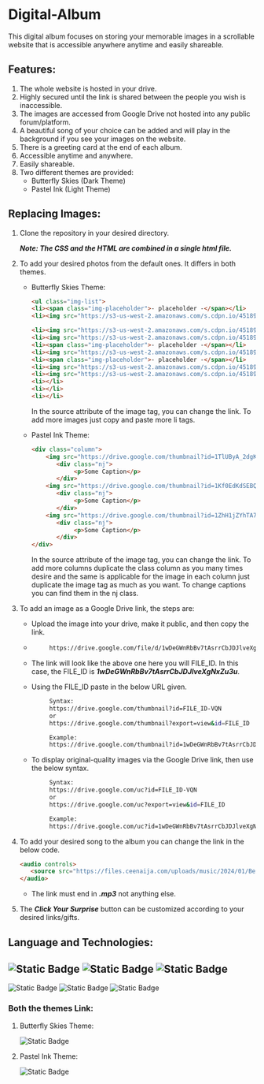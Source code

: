 # Digital-Album
This digital album focuses on storing your memorable images in a scrollable website that is accessible anywhere anytime and easily shareable.

## Features:

1. The whole website is hosted in your drive.
2. Highly secured until the link is shared between the people you wish is inaccessible.
3. The images are accessed from Google Drive not hosted into any public forum/platform.
4. A beautiful song of your choice can be added and will play in the background if you see your images on the website.
5. There is a greeting card at the end of each album.
6. Accessible anytime and anywhere.
7. Easily shareable.
8. Two different themes are provided:
     - Butterfly Skies (Dark Theme)
     - Pastel Ink (Light Theme)

## Replacing Images:

1. Clone the repository in your desired directory.

   ***Note: The CSS and the HTML are combined in a single html file.***

2. To add your desired photos from the default ones. It differs in both themes.
      - Butterfly Skies Theme:
        ```html
        <ul class="img-list">
        <li><span class="img-placeholder">- placeholder -</span></li>
        <li><img src="https://s3-us-west-2.amazonaws.com/s.cdpn.io/451895/009.jpg"></li>
        
        <li><img src="https://s3-us-west-2.amazonaws.com/s.cdpn.io/451895/010.jpg"></li>
        <li><img src="https://s3-us-west-2.amazonaws.com/s.cdpn.io/451895/012.jpg"></li>
        <li><span class="img-placeholder">- placeholder -</span></li>
        <li><img src="https://s3-us-west-2.amazonaws.com/s.cdpn.io/451895/015.jpg"></li>
        <li><span class="img-placeholder">- placeholder -</span></li>
        <li><img src="https://s3-us-west-2.amazonaws.com/s.cdpn.io/451895/038.jpg"></li>
        <li><img src="https://s3-us-west-2.amazonaws.com/s.cdpn.io/451895/044.jpg"></li>
        <li></li>
        <li></li>
        <li></li>
        ```

        In the source attribute of the image tag, you can change the link. To add more images just copy and paste more li tags.
        
      - Pastel Ink Theme:
        ```html
        <div class="column">
            <img src="https://drive.google.com/thumbnail?id=1TlUByA_2dgKBwn8LetReRo_2hreHxC-E" style="width:100%;border-radius:5px;box-shadow: 2px 4px 5px #4E4E50">
               <div class="nj"> 
                    <p>Some Caption</p>
               </div>
            <img src="https://drive.google.com/thumbnail?id=1Kf0EdKdSEBQBaneaEj8uTwDFGb0ag1BV" style="width:100%;border-radius:5px;box-shadow: 2px 4px 5px #4E4E50">
               <div class="nj"> 
                    <p>Some Caption</p>
               </div>
            <img src="https://drive.google.com/thumbnail?id=1ZhH1jZYhTA7muDv9epn7Yxxyqehf-VQN" style="width:100%;border-radius:5px;box-shadow: 2px 4px 5px #4E4E50">
               <div class="nj"> 
                    <p>Some Caption</p>
               </div>
        </div>
        ```

        In the source attribute of the image tag, you can change the link. To add more columns duplicate the class column as you many times desire and the same is applicable for the image in each column just duplicate the image tag as much as you want. To change captions you can find them in the nj class.

3. To add an image as a Google Drive link, the steps are:
     - Upload the image into your drive, make it public, and then copy the link.
     - 
       ```bash
            https://drive.google.com/file/d/1wDeGWnRbBv7tAsrrCbJDJlveXgNxZu3u/view?usp=sharing
       ```
       
     - The link will look like the above one here you will FILE_ID. In this case, the FILE_ID is ***1wDeGWnRbBv7tAsrrCbJDJlveXgNxZu3u***.
     - Using the FILE_ID paste in the below URL given.
   
       ```bash
            Syntax:
            https://drive.google.com/thumbnail?id=FILE_ID-VQN
            or
            https://drive.google.com/thumbnail?export=view&id=FILE_ID

            Example:
            https://drive.google.com/thumbnail?id=1wDeGWnRbBv7tAsrrCbJDJlveXgNxZu3u-VQN
       ```
       
     - To display original-quality images via the Google Drive link, then use the below syntax.
       
       ```bash
            Syntax:
            https://drive.google.com/uc?id=FILE_ID-VQN
            or
            https://drive.google.com/uc?export=view&id=FILE_ID

            Example:
            https://drive.google.com/uc?id=1wDeGWnRbBv7tAsrrCbJDJlveXgNxZu3u-VQN
       ```

4. To add your desired song to the album you can change the link in the below code.
   ```html
   <audio controls>
      <source src="https://files.ceenaija.com/uploads/music/2024/01/Benson-Boone-Beautiful-Things-(CeeNaija.com).mp3" />
   </audio>
   ```
   - The link must end in ***.mp3*** not anything else.

5. The ***Click Your Surprise*** button can be customized according to your desired links/gifts.

## Language and Technologies:

![Static Badge](https://img.shields.io/badge/HTML-blue)   ![Static Badge](https://img.shields.io/badge/CSS-green)
![Static Badge](https://img.shields.io/badge/JavaScript-yellow)
--
![Static Badge](https://img.shields.io/badge/FullStackDev-purple)     ![Static Badge](https://img.shields.io/badge/UI%2FUX-purple)
![Static Badge](https://img.shields.io/badge/URL%20Study-purple)

### Both the themes Link:

1. Butterfly Skies Theme:
   
   ![Static Badge](https://img.shields.io/badge/website-It's%20working%20fine-green)
   
2. Pastel Ink Theme:
   
   ![Static Badge](https://img.shields.io/badge/website-It's%20working%20fine-green)


